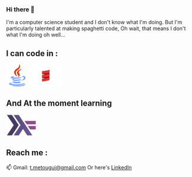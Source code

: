 ### Hi there 👋

<!--
**Silverest12/Silverest12** is a ✨ _special_ ✨ repository because its `README.md` (this file) appears on your GitHub profile.

Here are some ideas to get you started:

- 🔭 I’m currently working on ...
- 🌱 I’m currently learning ...
- 👯 I’m looking to collaborate on ...
- 🤔 I’m looking for help with ...
- 💬 Ask me about ...
- 📫 How to reach me: ...
- 😄 Pronouns: ...
- ⚡ Fun fact: ...
-->

I'm a computer science student and I don't know what I'm doing.
But I'm particularly talented at making spaghetti code, Oh wait, that means I don't what I'm doing oh well...

## I can code in :
<p>
 <img src="./logos/javaLogo.png" height='60px' alt="Java">
 <img src="./logos/scalaLogo.png" height='60px' alt="Scala">
</p>

## And At the moment learning 
<img src="./logos/haskell.png" height='60px' alt="Haskell">

## Reach me :
📫 Gmail: <a href="t.metougui@gmail.com">t.metougui@gmail.com</a>
Or here's <a href="https://www.linkedin.com/in/taha-metougui">LinkedIn</a>

